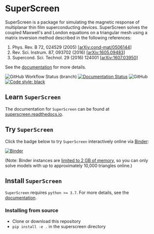 # SuperScreen

SuperScreen is a package for simulating the magnetic response of multiplanar thin film
superconducting devices. SuperScreen solves the coupled Maxwell's and London equations
on a triangular mesh using a matrix inversion method described in the following references:

1. Phys. Rev. B 72, 024529 (2005) [[arXiv:cond-mat/0506144](https://arxiv.org/abs/cond-mat/0506144)]
2. Rev. Sci. Instrum. 87, 093702 (2016) [[arXiv:1605.09483](https://arxiv.org/abs/1605.09483)]
3. Supercond. Sci. Technol. 29 (2016) 124001 [[arXiv:1607.03950](https://arxiv.org/abs/1607.03950)]

See the [documentation](https://superscreen.readthedocs.io/en/latest/) for more details.

![GitHub Workflow Status (branch)](https://img.shields.io/github/workflow/status/loganbvh/superscreen/lint-and-test/main) [![Documentation Status](https://readthedocs.org/projects/superscreen/badge/?version=latest)](https://superscreen.readthedocs.io/en/latest/?badge=latest) ![GitHub](https://img.shields.io/github/license/loganbvh/superscreen) [![Code style: black](https://img.shields.io/badge/code%20style-black-000000.svg)](https://github.com/psf/black)


## Learn `SuperScreen`

The documentation for `SuperScreen` can be found at [superscreen.readthedocs.io](https://superscreen.readthedocs.io/en/latest/).

## Try `SuperScreen`

Click the badge below to try `SuperScreen` interactively online via [Binder](https://mybinder.org/):

[![Binder](https://mybinder.org/badge_logo.svg)](https://mybinder.org/v2/gh/loganbvh/superscreen/HEAD?filepath=docs%2Fnotebooks)

(Note: Binder instances are [limited to 2 GB of memory](https://mybinder.readthedocs.io/en/latest/about/about.html#how-much-memory-am-i-given-when-using-binder), so you can only solve models with up to approximately
10,000 triangles online.)

## Install `SuperScreen`

`SuperScreen` requires `python >= 3.7`. For more details, see the
[documentation](https://superscreen.readthedocs.io/en/latest/).

### Installing from source

- Clone or download this repository
- `pip install -e .` in the superscreen directory
